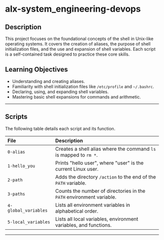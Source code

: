 # alx-system_engineering-devops


## Description

This project focuses on the foundational concepts of the shell in Unix-like operating systems. It covers the creation of aliases, the purpose of shell initialization files, and the use and expansion of shell variables. Each script is a self-contained task designed to practice these core skills.

## Learning Objectives

* Understanding and creating aliases.
* Familiarity with shell initialization files like `/etc/profile` and `~/.bashrc`.
* Declaring, using, and expanding shell variables.
* Mastering basic shell expansions for commands and arithmetic.

---

## Scripts

The following table details each script and its function.

| File | Description |
| :--- | :--- |
| `0-alias` | Creates a shell alias where the command `ls` is mapped to `rm *`. |
| `1-hello_you` | Prints "hello user", where "user" is the current Linux user. |
| `2-path` | Adds the directory `/action` to the end of the `PATH` variable. |
| `3-paths` | Counts the number of directories in the `PATH` environment variable. |
| `4-global_variables` | Lists all environment variables in alphabetical order. |
| `5-local_variables` | Lists all local variables, environment variables, and functions. |

---